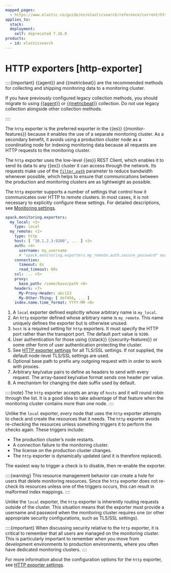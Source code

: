 ```yaml
---
mapped_pages:
  - https://www.elastic.co/guide/en/elasticsearch/reference/current/http-exporter.html
applies_to:
  stack:
  deployment:
    self: deprecated 7.16.0
products:
  - id: elasticsearch
---
```



# HTTP exporters [http-exporter]

::::{important}
{{agent}} and {{metricbeat}} are the recommended methods for collecting and shipping monitoring data to a monitoring cluster.

If you have previously configured legacy collection methods, you should migrate to using [{{agent}}](collecting-monitoring-data-with-elastic-agent.md) or [{{metricbeat}}](collecting-monitoring-data-with-metricbeat.md) collection. Do not use legacy collection alongside other collection methods.

::::


The `http` exporter is the preferred exporter in the {{es}} {{monitor-features}} because it enables the use of a separate monitoring cluster. As a secondary benefit, it avoids using a production cluster node as a coordinating node for indexing monitoring data because all requests are HTTP requests to the monitoring cluster.

The `http` exporter uses the low-level {{es}} REST Client, which enables it to send its data to any {{es}} cluster it can access through the network. Its requests make use of the [`filter_path`](elasticsearch://reference/elasticsearch/rest-apis/common-options.md#common-options-response-filtering) parameter to reduce bandwidth whenever possible, which helps to ensure that communications between the production and monitoring clusters are as lightweight as possible.

The `http` exporter supports a number of settings that control how it communicates over HTTP to remote clusters. In most cases, it is not necessary to explicitly configure these settings. For detailed descriptions, see [Monitoring settings](elasticsearch://reference/elasticsearch/configuration-reference/monitoring-settings.md).

```yaml
xpack.monitoring.exporters:
  my_local: <1>
    type: local
  my_remote: <2>
    type: http
    host: [ "10.1.2.3:9200", ... ] <3>
    auth: <4>
      username: my_username
      # "xpack.monitoring.exporters.my_remote.auth.secure_password" must be set in the keystore
    connection:
      timeout: 6s
      read_timeout: 60s
    ssl: ... <5>
    proxy:
      base_path: /some/base/path <6>
    headers: <7>
      My-Proxy-Header: abc123
      My-Other-Thing: [ def456, ... ]
    index.name.time_format: YYYY-MM <8>
```

1. A `local` exporter defined explicitly whose arbitrary name is `my_local`.
2. An `http` exporter defined whose arbitrary name is `my_remote`. This name uniquely defines the exporter but is otherwise unused.
3. `host` is a required setting for `http` exporters. It must specify the HTTP port rather than the transport port. The default port value is `9200`.
4. User authentication for those using {{stack}} {{security-features}} or some other form of user authentication protecting the cluster.
5. See [HTTP exporter settings](elasticsearch://reference/elasticsearch/configuration-reference/monitoring-settings.md#http-exporter-settings) for all TLS/SSL settings. If not supplied, the default node-level TLS/SSL settings are used.
6. Optional base path to prefix any outgoing request with in order to work with proxies.
7. Arbitrary key/value pairs to define as headers to send with every request. The array-based key/value format sends one header per value.
8. A mechanism for changing the date suffix used by default.


::::{note}
The `http` exporter accepts an array of `hosts` and it will round robin through the list. It is a good idea to take advantage of that feature when the monitoring cluster contains more than one node.
::::


Unlike the `local` exporter, *every* node that uses the `http` exporter attempts to check and create the resources that it needs. The `http` exporter avoids re-checking the resources unless something triggers it to perform the checks again. These triggers include:

* The production cluster’s node restarts.
* A connection failure to the monitoring cluster.
* The license on the production cluster changes.
* The `http` exporter is dynamically updated (and it is therefore replaced).

The easiest way to trigger a check is to disable, then re-enable the exporter.

::::{warning}
This resource management behavior can create a hole for users that delete monitoring resources. Since the `http` exporter does not re-check its resources unless one of the triggers occurs, this can result in malformed index mappings.
::::


Unlike the `local` exporter, the `http` exporter is inherently routing requests outside of the cluster. This situation means that the exporter must provide a username and password when the monitoring cluster requires one (or other appropriate security configurations, such as TLS/SSL settings).

::::{important}
When discussing security relative to the `http` exporter, it is critical to remember that all users are managed on the monitoring cluster. This is particularly important to remember when you move from development environments to production environments, where you often have dedicated monitoring clusters.
::::


For more information about the configuration options for the `http` exporter, see [HTTP exporter settings](elasticsearch://reference/elasticsearch/configuration-reference/monitoring-settings.md#http-exporter-settings).

